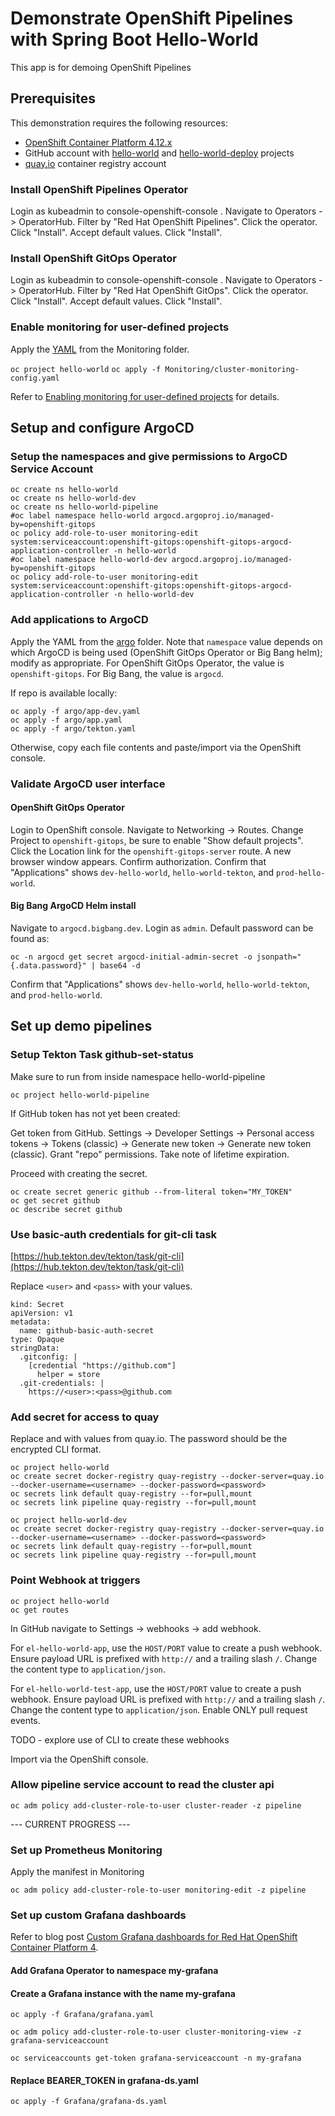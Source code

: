 # Demonstrate OpenShift Pipelines with Spring Boot Hello-World

This app is for demoing OpenShift Pipelines

## Prerequisites

This demonstration requires the following resources:
- [OpenShift Container Platform 4.12.x](https://www.redhat.com/en/technologies/cloud-computing/openshift/try-it)
- GitHub account with [hello-world](https://github.com/rseip-rh/hello-world) and [hello-world-deploy](https://github.com/rseip-rh/hello-world-deploy) projects
- [quay.io](https://quay.io/user/rseip/) container registry account

### Install OpenShift Pipelines Operator

Login as kubeadmin to console-openshift-console . Navigate to Operators -> OperatorHub. Filter by "Red Hat OpenShift Pipelines". Click the operator. Click "Install". Accept default values. Click "Install".

### Install OpenShift GitOps Operator

Login as kubeadmin to console-openshift-console . Navigate to Operators -> OperatorHub. Filter by "Red Hat OpenShift GitOps". Click the operator. Click "Install". Accept default values. Click "Install".

### Enable monitoring for user-defined projects

Apply the [YAML](Monitoring/cluster-monitoring-config.yaml) from the Monitoring folder.

`oc project hello-world`
`oc apply -f Monitoring/cluster-monitoring-config.yaml`

Refer to [Enabling monitoring for user-defined projects](https://docs.openshift.com/container-platform/4.11/monitoring/enabling-monitoring-for-user-defined-projects.html) for details.

## Setup and configure ArgoCD

### Setup the namespaces and give permissions to ArgoCD Service Account

```
oc create ns hello-world
oc create ns hello-world-dev
oc create ns hello-world-pipeline
#oc label namespace hello-world argocd.argoproj.io/managed-by=openshift-gitops
oc policy add-role-to-user monitoring-edit system:serviceaccount:openshift-gitops:openshift-gitops-argocd-application-controller -n hello-world
#oc label namespace hello-world-dev argocd.argoproj.io/managed-by=openshift-gitops
oc policy add-role-to-user monitoring-edit system:serviceaccount:openshift-gitops:openshift-gitops-argocd-application-controller -n hello-world-dev
```

### Add applications to ArgoCD

Apply the YAML from the [argo](argo/) folder. Note that `namespace` value depends on which ArgoCD is being used (OpenShift GitOps Operator or Big Bang helm); modify as appropriate. For OpenShift GitOps Operator, the value is `openshift-gitops`. For Big Bang, the value is `argocd`.

If repo is available locally:

```
oc apply -f argo/app-dev.yaml
oc apply -f argo/app.yaml
oc apply -f argo/tekton.yaml
```

Otherwise, copy each file contents and paste/import via the OpenShift console.

### Validate ArgoCD user interface

#### OpenShift GitOps Operator
Login to OpenShift console. Navigate to Networking -> Routes. Change Project to `openshift-gitops`, be sure to enable "Show default projects". Click the Location link for the `openshift-gitops-server` route. A new browser window appears. Confirm authorization. Confirm that "Applications" shows `dev-hello-world`, `hello-world-tekton`, and `prod-hello-world`.

#### Big Bang ArgoCD Helm install
Navigate to `argocd.bigbang.dev`. Login as `admin`. Default password can be found as:

```
oc -n argocd get secret argocd-initial-admin-secret -o jsonpath="{.data.password}" | base64 -d
```

Confirm that "Applications" shows `dev-hello-world`, `hello-world-tekton`, and `prod-hello-world`.

## Set up demo pipelines

### Setup Tekton Task github-set-status

Make sure to run from inside namespace hello-world-pipeline

`oc project hello-world-pipeline`

If GitHub token has not yet been created:

Get token from GitHub. Settings -> Developer Settings -> Personal access tokens -> Tokens (classic) -> Generate new token -> Generate new token (classic). Grant "repo" permissions. Take note of lifetime expiration.

Proceed with creating the secret.

```
oc create secret generic github --from-literal token="MY_TOKEN"
oc get secret github
oc describe secret github
```

### Use basic-auth credentials for git-cli task

[https://hub.tekton.dev/tekton/task/git-cli](https://hub.tekton.dev/tekton/task/git-cli)

Replace `<user>` and `<pass>` with your values.

```
kind: Secret
apiVersion: v1
metadata:
  name: github-basic-auth-secret
type: Opaque
stringData:
  .gitconfig: |
    [credential "https://github.com"]
      helper = store
  .git-credentials: |
    https://<user>:<pass>@github.com
```

### Add secret for access to quay

Replace <username> and <password> with values from quay.io. The password should be the encrypted CLI format.

```
oc project hello-world
oc create secret docker-registry quay-registry --docker-server=quay.io --docker-username=<username> --docker-password=<password>
oc secrets link default quay-registry --for=pull,mount
oc secrets link pipeline quay-registry --for=pull,mount
```

```
oc project hello-world-dev
oc create secret docker-registry quay-registry --docker-server=quay.io --docker-username=<username> --docker-password=<password>
oc secrets link default quay-registry --for=pull,mount
oc secrets link pipeline quay-registry --for=pull,mount
```

### Point Webhook at triggers

```
oc project hello-world
oc get routes
```

In GitHub navigate to Settings -> webhooks -> add webhook.

For `el-hello-world-app`, use the `HOST/PORT` value to create a push webhook. Ensure payload URL is prefixed with `http://` and a trailing slash `/`. Change the content type to `application/json`.

For `el-hello-world-test-app`, use the `HOST/PORT` value to create a push webhook. Ensure payload URL is prefixed with `http://` and a trailing slash `/`. Change the content type to `application/json`. Enable ONLY pull request events.

TODO - explore use of CLI to create these webhooks
  


Import via the OpenShift console.

### Allow pipeline service account to read the cluster api

`oc adm policy add-cluster-role-to-user cluster-reader -z pipeline`

--- CURRENT PROGRESS ---

### Set up Prometheus Monitoring

Apply the manifest in Monitoring

`oc adm policy add-cluster-role-to-user monitoring-edit -z pipeline`

### Set up custom Grafana dashboards

Refer to blog post [Custom Grafana dashboards for Red Hat OpenShift Container Platform 4](https://www.redhat.com/en/blog/custom-grafana-dashboards-red-hat-openshift-container-platform-4).

#### Add Grafana Operator to namespace my-grafana

#### Create a Grafana instance with the name my-grafana

`oc apply -f Grafana/grafana.yaml`

`oc adm policy add-cluster-role-to-user cluster-monitoring-view -z grafana-serviceaccount`

`oc serviceaccounts get-token grafana-serviceaccount -n my-grafana`

#### Replace BEARER_TOKEN in grafana-ds.yaml

`oc apply -f Grafana/grafana-ds.yaml`
